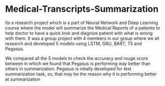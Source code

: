 # Medical-Transcripts-Summarization

Its a research project which is a part of Neural Network and Deep Learning course where the model will summarize the Medical Reports of a patients 
to help doctor to have a quick look and diagnize patient with what is wrong with them. It was a group project with 4 members in our group where we all research and 
developed 5 models using LSTM, GRU, BART, T5 and Pegasus. 

We compared all the 5 models to check the accuracy and rouge score between in which we found that Pegasus is performing way better than others in summarization. 
Pegasus is intially developed for text summarization task, so, that may be the reason why it is performing better at summarization
